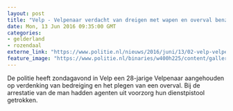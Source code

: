 ```yaml
---
layout: post
title: "Velp - Velpenaar verdacht van dreigen met wapen en overval benzinestation"
date: Mon, 13 Jun 2016 09:35:00 GMT
categories: 
- gelderland 
- rozendaal 
externe_link: "https://www.politie.nl/nieuws/2016/juni/13/02-velp-velpenaar-verdacht-van-dreigen-met-wapen-en-overval-benzinestation.html"
feature_image: "https://www.politie.nl/binaries/w400h225/content/gallery/politie/stockfotos/algemeen/aanhouding-op-straat.jpg"
---
```


De politie heeft zondagavond in Velp een 28-jarige Velpenaar aangehouden op verdenking van bedreiging en het plegen van een overval. Bij de arrestatie van de man hadden agenten uit voorzorg hun dienstpistool getrokken.
